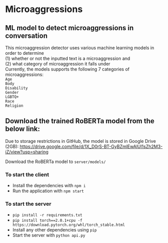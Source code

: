 # Microaggressions

## ML model to detect microaggressions in conversation
This microaggression detector uses various machine learning models in order to determine\
(1) whether or not the inputted text is a microaggression and\
 (2) what category of microaggression it falls under\
 Currently, the models supports the following 7 categories of microaggressions:\
 `Age`\
 `Body`\
 `Disability`\
 `Gender`\
 `LGBTQ+`\
 `Race`\
 `Religion`


## Download the trained RoBERTa model from the below link:
Due to storage restrictions in GitHub, the model is stored in Google Drive (2GB):
https://drive.google.com/file/d/1X_D0rS-BT-GyBZmlEwAlUl1sZh2M3-iZ/view?usp=sharing

Download the RoBERTa model to  `server/models/`
### To start the client

- Install the dependencies with `npm i`
- Run the application with `npm start`

### To start the server
- `pip install -r requirements.txt`
- `pip install torch==2.0.1+cpu -f https://download.pytorch.org/whl/torch_stable.html`
- Install any other dependencies using `pip`
- Start the server with `python api.py`
